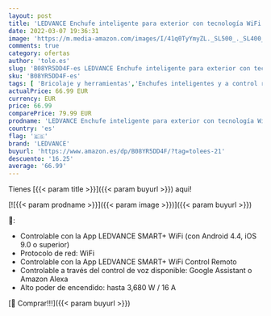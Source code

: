 ```yaml
---
layout: post
title: 'LEDVANCE Enchufe inteligente para exterior con tecnología WiFi en un diseño compacto  para integrar dispositivos convencionales en el hogar inteligente  controlable con Alexa & Google  paquete de 4'
date: 2022-03-07 19:36:31
image: 'https://m.media-amazon.com/images/I/41q0TyYmyZL._SL500_._SL400_.jpg'
comments: true
category: ofertas
author: 'tole.es'
slug: 'B08YR5DD4F-es LEDVANCE Enchufe inteligente para exterior con tecnología...'
sku: 'B08YR5DD4F-es'
tags: [ 'Bricolaje y herramientas','Enchufes inteligentes y a control remoto','Enchufes y accesorios','Instalación eléctrica','alexa','enchufe','inteligente','ledvance', ]
actualPrice: 66.99 EUR
currency: EUR
price: 66.99
comparePrice: 79.99 EUR
prodname: 'LEDVANCE Enchufe inteligente para exterior con tecnología WiFi en un diseño compacto  para integrar dispositivos convencionales en el hogar inteligente  controlable con Alexa & Google  paquete de 4'
country: 'es'
flag: '🇪🇸'
brand: 'LEDVANCE'
buyurl: 'https://www.amazon.es/dp/B08YR5DD4F/?tag=tolees-21'
descuento: '16.25'
average: '66.99'
---
```


Tienes [{{< param title >}}]({{< param buyurl >}}) aqui!

[![{{< param prodname >}}]({{< param image >}})]({{< param buyurl >}})

🔎:

- Controlable con la App LEDVANCE SMART+ WiFi (con Android 4.4, iOS 9.0 o superior)
- Protocolo de red: WiFi
- Controlable con la App LEDVANCE SMART+ WiFi Control Remoto
- Controlable a través del control de voz disponible: Google Assistant o Amazon Alexa
- Alto poder de encendido: hasta 3,680 W / 16 A

[🛒 Comprar!!!]({{< param buyurl >}})
